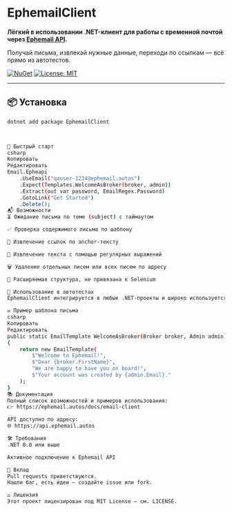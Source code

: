 # EphemailClient

**Лёгкий в использовании .NET-клиент для работы с временной почтой через [Ephemail API](https://ephemail.autos).**

Получай письма, извлекай нужные данные, переходи по ссылкам — всё прямо из автотестов.

[![NuGet](https://img.shields.io/nuget/v/EphemailClient.svg)](https://www.nuget.org/packages/EphemailClient)
[![License: MIT](https://img.shields.io/badge/license-MIT-green.svg)](LICENSE)

---

## 📦 Установка

```bash
dotnet add package EphemailClient



🚀 Быстрый старт
csharp
Копировать
Редактировать
Email.Epheapi
    .UseEmail("qauser-1234@ephemail.autos")
    .Expect(Templates.WelcomeAsBroker(broker, admin))
    .Extract(out var password, EmailRegex.Password)
    .GotoLink("Get Started")
    .Delete();
📬 Возможности
⏳ Ожидание письма по теме (subject) с таймаутом

✅ Проверка содержимого письма по шаблону

🔗 Извлечение ссылок по anchor-тексту

🔐 Извлечение текста с помощью регулярных выражений

🗑 Удаление отдельных писем или всех писем по адресу

🧱 Расширяемая структура, не привязана к Selenium

🧪 Использование в автотестах
EphemailClient интегрируется в любые .NET-проекты и широко используется в C# автотестах (UI, API, end-to-end), где необходимо обрабатывать временные email-уведомления.

✉️ Пример шаблона письма
csharp
Копировать
Редактировать
public static EmailTemplate WelcomeAsBroker(Broker broker, Admin admin)
{
    return new EmailTemplate(
        $"Welcome to Ephemail!",
        $"Dear {broker.FirstName}",
        "We are happy to have you on board!",
        $"Your account was created by {admin.Email}."
    );
}
📚 Документация
Полный список возможностей и примеров использования:
👉 https://ephemail.autos/docs/email-client

API доступно по адресу:
🌐 https://api.ephemail.autos

🛠 Требования
.NET 8.0 или выше

Активное подключение к Ephemail API

🤝 Вклад
Pull requests приветствуются.
Нашли баг, есть идеи — создайте issue или fork.

⚖️ Лицензия
Этот проект лицензирован под MIT License — см. LICENSE.